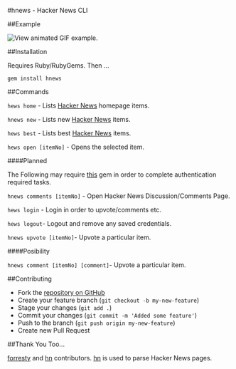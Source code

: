 #hnews - Hacker News CLI

##Example

![View animated GIF example.](http://f.cl.ly/items/3J2E2N2c0a2O3y3v1c1q/example.gif)

##Installation

Requires Ruby/RubyGems. Then …

`gem install hnews`

##Commands

`hews home` - Lists [Hacker News](http://news.ycombinator.com) homepage items.

`hnews new` - Lists new [Hacker News](http://news.ycombinator.com) items.

`hews best` - Lists best [Hacker News](http://news.ycombinator.com) items.

`hews open [itemNo]` - Opens the selected item.

####Planned

The Following may require [this](https://github.com/seven1m/hackernews) gem in order to complete  authentication required tasks.

`hnews comments [itemNo]` - Open Hacker News Discussion/Comments Page.


`hews login` - Login in order to upvote/comments etc.

`hews logout`- Logout and remove any saved credentials.

`hnews upvote [itemNo]`- Upvote a particular item.

####Posibility

`hnews comment [itemNo] [comment]`- Upvote a particular item.

##Contributing

* Fork the [repository on GitHub](https://github.com/bencevans/hnews)
* Create your feature branch (`git checkout -b my-new-feature`)
* Stage your changes (`git add .`)
* Commit your changes (`git commit -m 'Added some feature'`)
* Push to the branch (`git push origin my-new-feature`)
* Create new Pull Request


##Thank You Too...

[forresty](https://github.com/forresty) and [hn](https://github.com/forresty/hn) contributors. [hn](https://github.com/forresty/hn) is used to parse Hacker News pages.



